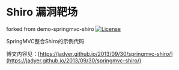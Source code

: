 # Shiro 漏洞靶场
forked  from demo-springmvc-shiro [![License](https://img.shields.io/hexpm/l/plug.svg)](https://github.com/v5java/demo-springmvc-shiro/blob/master/LICENSE)

SpringMVC整合Shiro的示例代码

博文内容见：[https://jadyer.github.io/2013/09/30/springmvc-shiro/](https://jadyer.github.io/2013/09/30/springmvc-shiro/)